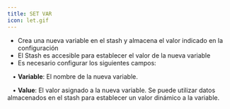 ```yaml
---
title: SET VAR
icon: let.gif
---
```

* Crea una nueva variable en el stash y almacena el valor indicado en la configuración
* El Stash es accesible para establecer el valor de la nueva variable
* Es necesario configurar los siguientes campos: <br />

&nbsp; &nbsp;• **Variable**: El nombre de la nueva variable. <br />

&nbsp; &nbsp;• **Value**: El valor asignado a la nueva variable. Se puede utilizar datos almacenados en el stash para establecer un valor dinámico a la variable.
